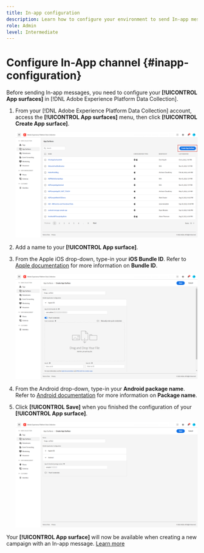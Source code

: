 ```yaml
---
title: In-app configuration
description: Learn how to configure your environment to send In-app messages with Journey Optimizer
role: Admin
level: Intermediate
---
```

# Configure In-App channel {#inapp-configuration}

Before sending In-app messages, you need to configure your **[!UICONTROL App surfaces]** in [!DNL Adobe Experience Platform Data Collection].

1. From your [!DNL Adobe Experience Platform Data Collection] account, access the **[!UICONTROL App surfaces]** menu, then click **[!UICONTROL Create App surface]**.

    ![](assets/inapp_config_1.png)

1. Add a name to your **[!UICONTROL App surface]**.

1. From the Apple iOS drop-down, type-in your **iOS Bundle ID**. Refer to [Apple documentation](https://developer.apple.com/documentation/appstoreconnectapi/bundle_ids) for more information on **Bundle ID**.

    ![](assets/inapp_config_2.png)

1. From the Android drop-down, type-in your **Android package name**. Refer to [Android documentation](https://support.google.com/admob/answer/9972781?hl=en#:~:text=The%20package%20name%20of%20an,supported%20third%2Dparty%20Android%20stores) for more information on **Package name**.

1. Click **[!UICONTROL Save]** when you finished the configuration of your **[!UICONTROL App surface]**.

    ![](assets/inapp_config_3.png)

Your **[!UICONTROL App surface]** will now be available when creating a new campaign with an In-app message. [Learn more](../messages/create-in-app.md)
